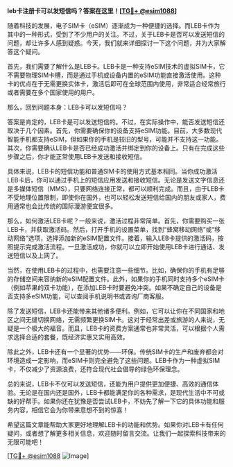**leb卡注册卡可以发短信吗？答案在这里！[[TG💪+ @esim1088](https://t.me/s/esim1088)]**

随着科技的发展，电子SIM卡（eSIM）逐渐成为一种便捷的选择。而LEB卡作为其中的一种形式，受到了不少用户的关注。不过，关于LEB卡是否可以发送短信的问题，却让许多人感到疑惑。今天，我们就来详细探讨一下这个问题，并为大家解答这个疑问。

首先，我们需要了解什么是LEB卡。LEB卡是一种支持eSIM技术的虚拟SIM卡，它不需要物理SIM卡槽，而是通过手机或设备内置的eSIM功能直接激活使用。这种卡的优点在于无需更换实体卡，激活后即可在全球范围内使用，非常适合经常旅行或者需要在多个国家使用的用户。

那么，回到问题本身：LEB卡可以发短信吗？

答案是肯定的，LEB卡是可以发送短信的。不过，在实际操作中，能否发送短信还取决于几个因素。首先，你需要确保你的设备支持eSIM功能。目前，大多数现代智能手机都支持eSIM，但如果你的手机是较旧的型号，可能并不支持这一功能。其次，你需要确认LEB卡是否已经成功激活并绑定到你的设备上。只有在完成这些步骤之后，你才能正常使用LEB卡发送和接收短信。

具体来说，LEB卡的短信功能和普通SIM卡的使用方式基本相同。当你成功激活LEB卡后，你可以通过手机上的短信应用发送和接收短信。无论是发送文字信息还是多媒体短信（MMS），只要网络连接正常，都可以顺利完成。而且，由于LEB卡不受地理位置限制，即使你在国外，也可以轻松发送短信给国内的朋友或家人，费用通常也会比传统的国际漫游便宜很多。

那么，如何激活LEB卡呢？一般来说，激活过程非常简单。首先，你需要购买一张LEB卡，并获取激活码。然后，打开手机的设置菜单，找到“蜂窝移动网络”或“移动网络”选项，选择添加新的eSIM配置文件。接着，输入LEB卡提供的激活码，按照提示完成激活流程。一旦激活成功，你就可以立即开始使用LEB卡进行通话、发送短信以及上网了。

当然，在使用LEB卡的过程中，也需要注意一些细节。比如，确保你的手机有足够的存储空间来容纳新的eSIM配置文件。此外，如果你的手机同时支持多个eSIM卡（例如苹果的双卡功能），在添加LEB卡时要避免冲突。如果不确定自己的设备是否支持多eSIM功能，可以查阅手机说明书或咨询厂商客服。

除了发送短信，LEB卡还能带来其他诸多便利。例如，它可以让你在不同国家和地区之间无缝切换网络，无需频繁更换SIM卡。这对于经常出差或旅游的人来说，无疑是一个极大的福音。而且，LEB卡的资费方案通常也非常灵活，可以根据个人需求选择合适的套餐，既经济实惠又实用高效。

除此之外，LEB卡还有一个显著的优势——环保。传统SIM卡的生产和废弃都会对环境造成一定影响，而eSIM卡则完全避免了这些问题。LEB卡作为一种虚拟SIM卡，不仅减少了资源浪费，还符合现代社会倡导的绿色环保理念。

总的来说，LEB卡不仅可以发送短信，还能为用户提供更加便捷、高效的通信体验。无论是在国内还是国外，LEB卡都能满足你的各种需求，是现代生活中不可或缺的好帮手。如果你还在犹豫是否尝试LEB卡，不妨先了解一下它的具体功能和服务内容，相信它会为你带来意想不到的惊喜！

希望这篇文章能帮助大家更好地理解LEB卡的功能和优势。如果你对LEB卡有任何疑问，或者想了解更多相关信息，欢迎随时留言交流。让我们一起探索科技带来的无限可能吧！

[[TG💪+ @esim1088](https://t.me/s/esim1088) ![Image](https://i.postimg.cc/4NQfJmqS/Snipaste-2025-05-13-00-14-12.png)]